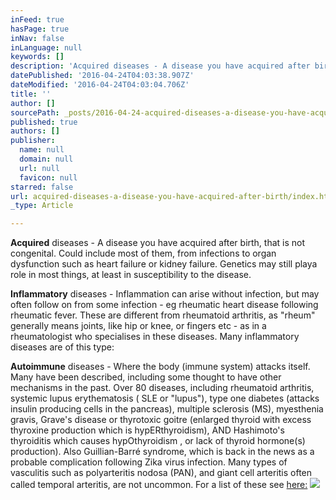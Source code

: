 ```yaml
---
inFeed: true
hasPage: true
inNav: false
inLanguage: null
keywords: []
description: 'Acquired diseases - A disease you have acquired after birth, that is not congenital. Could include most of them, from infections to organ dysfunction such as heart failure or kidney failure. Genetics may still playa role in most things, at least in susceptibility to the disease.'
datePublished: '2016-04-24T04:03:38.907Z'
dateModified: '2016-04-24T04:03:04.706Z'
title: ''
author: []
sourcePath: _posts/2016-04-24-acquired-diseases-a-disease-you-have-acquired-after-birth.md
published: true
authors: []
publisher:
  name: null
  domain: null
  url: null
  favicon: null
starred: false
url: acquired-diseases-a-disease-you-have-acquired-after-birth/index.html
_type: Article

---
```

**Acquired** diseases - A disease you have acquired after birth, that is not congenital. Could include most of them, from infections to organ dysfunction such as heart failure or kidney failure. Genetics may still playa role in most things, at least in susceptibility to the disease.

**Inflammatory** diseases - Inflammation can arise without infection, but may often follow on from some infection - eg rheumatic heart disease following rheumatic fever. These are different from rheumatoid arthritis, as "rheum" generally means joints, like hip or knee, or fingers etc - as in a rheumatologist who specialises in these diseases. Many inflammatory diseases are of this type:

**Autoimmune** diseases - Where the body (immune system) attacks itself. Many have been described, including some thought to have other mechanisms in the past. Over 80 diseases, including rheumatoid arthritis, systemic lupus erythematosis ( SLE or "lupus"), type one diabetes (attacks insulin producing cells in the pancreas), multiple sclerosis (MS), myesthenia gravis, Grave's disease or thyrotoxic goitre (enlarged thyroid with excess thyroxine production which is hypERthyroidism), AND Hashimoto's thyroiditis which causes hypOthyroidism , or lack of thyroid hormone(s) production). Also Guillian-Barré syndrome, which is back in the news as a probable complication following Zika virus infection. Many types of vasculitis such as polyarteritis nodosa (PAN), and giant cell arteritis often called temporal arteritis, are not uncommon. For a list of these see [here:][0]
![](https://the-grid-user-content.s3-us-west-2.amazonaws.com/1b4eef4f-bd7f-4407-9e06-74b263c2c5db.jpg)

[0]: http://www.aarda.org/autoimmune-information/list-of-diseases/